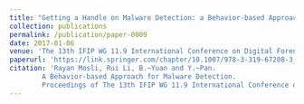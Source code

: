 ```yaml
---
title: "Getting a Handle on Malware Detection: a Behavior-based Approach for Detecting Malware"
collection: publications
permalink: /publication/paper-0009
date: 2017-01-06
venue: 'The 13th IFIP WG 11.9 International Conference on Digital Forensics (IFIP WG 11.9 2017)'
paperurl: 'https://link.springer.com/chapter/10.1007/978-3-319-67208-3_11'
citation: 'Rayan Mosli, Rui Li, B.~Yuan and Y.~Pan.
        A Behavior-based Approach for Malware Detection.
        Proceedings of The 13th IFIP WG 11.9 International Conference on Digital Forensics (IFIP WG 11.9 2017), 187-201, January 2017.'
---
```


